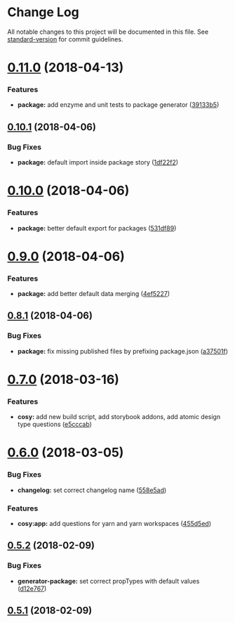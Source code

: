 # Change Log

All notable changes to this project will be documented in this file. See [standard-version](https://github.com/conventional-changelog/standard-version) for commit guidelines.

<a name="0.11.0"></a>
# [0.11.0](https://github.com/matthiaskomarek/cosy/compare/v0.10.1...v0.11.0) (2018-04-13)


### Features

* **package:** add enzyme and unit tests to package generator ([39133b5](https://github.com/matthiaskomarek/cosy/commit/39133b5))



<a name="0.10.1"></a>
## [0.10.1](https://github.com/matthiaskomarek/cosy/compare/v0.10.0...v0.10.1) (2018-04-06)


### Bug Fixes

* **package:** default import inside package story ([1df22f2](https://github.com/matthiaskomarek/cosy/commit/1df22f2))



<a name="0.10.0"></a>
# [0.10.0](https://github.com/matthiaskomarek/cosy/compare/v0.9.0...v0.10.0) (2018-04-06)


### Features

* **package:** better default export for packages ([531df89](https://github.com/matthiaskomarek/cosy/commit/531df89))



<a name="0.9.0"></a>
# [0.9.0](https://github.com/matthiaskomarek/cosy/compare/v0.8.1...v0.9.0) (2018-04-06)


### Features

* **package:** add better default data merging ([4ef5227](https://github.com/matthiaskomarek/cosy/commit/4ef5227))



<a name="0.8.1"></a>
## [0.8.1](https://github.com/matthiaskomarek/cosy/compare/v0.8.0...v0.8.1) (2018-04-06)


### Bug Fixes

* **package:** fix missing published files by prefixing package.json ([a37501f](https://github.com/matthiaskomarek/cosy/commit/a37501f))



<a name="0.7.0"></a>
# [0.7.0](https://github.com/matthiaskomarek/cosy/compare/v0.6.0...v0.7.0) (2018-03-16)


### Features

* **cosy:** add new build script, add storybook addons, add atomic design type questions ([e5cccab](https://github.com/matthiaskomarek/cosy/commit/e5cccab))



<a name="0.6.0"></a>
# [0.6.0](https://github.com/matthiaskomarek/cosy/compare/v0.5.2...v0.6.0) (2018-03-05)


### Bug Fixes

* **changelog:** set correct changelog name ([558e5ad](https://github.com/matthiaskomarek/cosy/commit/558e5ad))


### Features

* **cosy:app:** add questions for yarn and yarn workspaces ([455d5ed](https://github.com/matthiaskomarek/cosy/commit/455d5ed))



<a name="0.5.2"></a>
## [0.5.2](https://github.com/matthiaskomarek/cosy/compare/v0.5.1...v0.5.2) (2018-02-09)


### Bug Fixes

* **generator-package:** set correct propTypes with default values ([d12e767](https://github.com/matthiaskomarek/cosy/commit/d12e767))



<a name="0.5.1"></a>
## [0.5.1](https://github.com/matthiaskomarek/cosy/compare/v0.5.0...v0.5.1) (2018-02-09)
